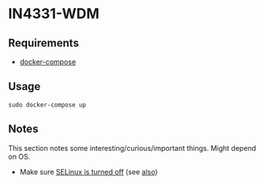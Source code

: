 # IN4331-WDM

## Requirements
- [docker-compose](https://docs.docker.com/compose/install/)

## Usage
```
sudo docker-compose up
```

## Notes
This section notes some interesting/curious/important things. Might depend on OS.

- Make sure [SELinux is turned off](http://stackoverflow.com/questions/24288616/permission-denied-on-accessing-host-directory-in-docker) (see  [also](https://docs.fedoraproject.org/nl-NL/Fedora/11/html/Security-Enhanced_Linux/sect-Security-Enhanced_Linux-Enabling_and_Disabling_SELinux-Disabling_SELinux.html))

